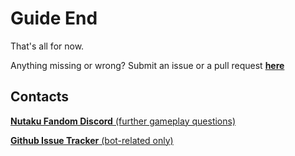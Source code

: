 # Guide End


That's all for now.

Anything missing or wrong? Submit an issue or a pull request [**here**](https://github.com/gazmull/eros-bot/issues)


 

## Contacts


[**Nutaku Fandom Discord** (further gameplay questions)](https://discord.gg/jFzQsEs)

[**Github Issue Tracker** (bot-related only)](https://github.com/gazmull/eros-bot/issues)
